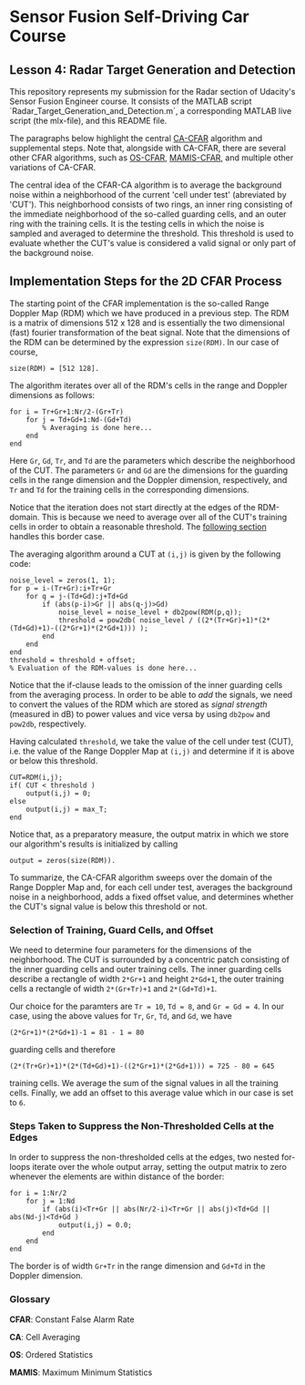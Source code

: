 # Sensor Fusion Self-Driving Car Course
## Lesson 4: Radar Target Generation and Detection

This repository represents my submission for the Radar section of Udacity's Sensor Fusion Engineer course. It consists of the MATLAB script ´Radar_Target_Generation_and_Detection.m´, a corresponding MATLAB live script (the mlx-file), and this README file.

The paragraphs below highlight the central [CA-CFAR](#glossary) algorithm and supplemental steps. Note that, alongside with CA-CFAR, there are several other CFAR algorithms, such as [OS-CFAR](#glossary), [MAMIS-CFAR](#glossary), and multiple other variations of CA-CFAR.

The central idea of the CFAR-CA algorithm is to average the background noise within a neighborhood of the current 'cell under test' (abreviated by 'CUT'). This neighborhood consists of two rings, an inner ring consisting of the immediate neighborhood of the so-called guarding cells, and an outer ring with the training cells. It is the testing cells in which the noise is sampled and averaged to determine the threshold. This threshold is used to evaluate whether the CUT's value is considered a valid signal or only part of the background noise.

## Implementation Steps for the 2D CFAR Process
The starting point of the CFAR implementation is the so-called Range Doppler Map (RDM) which we have produced in a previous step. The RDM is a matrix of dimensions 512 x 128 and is essentially the two dimensional (fast) fourier transformation of the beat signal.
Note that the dimensions of the RDM can be determined by the expression `size(RDM)`. In our case of course,

    size(RDM) = [512 128].

The algorithm iterates over all of the RDM's cells in the range and Doppler dimensions as follows:

    for i = Tr+Gr+1:Nr/2-(Gr+Tr)
        for j = Td+Gd+1:Nd-(Gd+Td)
            % Averaging is done here...
        end
    end

Here `Gr`, `Gd`, `Tr`, and `Td` are the parameters which describe the neighborhood of the CUT. The parameters `Gr` and `Gd` are the dimensions for the guarding cells in the range dimension and the Doppler dimension, respectively, and `Tr` and `Td` for the training cells in the corresponding dimensions.

Notice that the iteration does not start directly at the edges of the RDM-domain. This is because we need to average over all of the CUT's training cells in order to obtain a reasonable threshold. The [following section](#selection-of-training-guard-cells-and-offset) handles this border case.

The averaging algorithm around a CUT at `(i,j)` is given by the following code:

    noise_level = zeros(1, 1);
    for p = i-(Tr+Gr):i+Tr+Gr
        for q = j-(Td+Gd):j+Td+Gd            
            if (abs(p-i)>Gr || abs(q-j)>Gd)
                noise_level = noise_level + db2pow(RDM(p,q));
                threshold = pow2db( noise_level / ((2*(Tr+Gr)+1)*(2*(Td+Gd)+1)-((2*Gr+1)*(2*Gd+1))) );
            end
        end
    end
    threshold = threshold + offset;
    % Evaluation of the RDM-values is done here...

Notice that the if-clause leads to the omission of the inner guarding cells from the averaging process. In order to be able to *add* the signals, we need to convert the values of the RDM which are stored as *signal strength* (measured in dB) to power values and vice versa by using  `db2pow` and `pow2db`, respectively.

Having calculated `threshold`, we take the value of the cell under test (CUT), i.e. the value of the Range Doppler Map at `(i,j)` and determine if it is above or below this threshold.

    CUT=RDM(i,j);
    if( CUT < threshold )
        output(i,j) = 0;
    else
        output(i,j) = max_T;
    end     

Notice that, as a preparatory measure, the output matrix in which we store our algorithm's results is initialized by calling

    output = zeros(size(RDM)).

To summarize, the CA-CFAR algorithm sweeps over the domain of the Range Doppler Map and, for each cell under test, averages the background noise in a neighborhood, adds a fixed offset value, and determines whether the CUT's signal value is below this threshold or not.


### Selection of Training, Guard Cells, and Offset

We need to determine four parameters for the dimensions of the neighborhood. 
The CUT is surrounded by a concentric patch consisting of the inner guarding cells and outer training cells. The inner guarding cells describe a rectangle of width `2*Gr+1` and height `2*Gd+1`, the outer training cells a rectangle of width `2*(Gr+Tr)+1` and `2*(Gd+Td)+1`.

Our choice for the paramters are `Tr = 10`, `Td = 8`, and `Gr = Gd = 4`. In our case, using the above values for `Tr`, `Gr`, `Td`, and `Gd`, we have

    (2*Gr+1)*(2*Gd+1)-1 = 81 - 1 = 80

guarding cells and therefore

    (2*(Tr+Gr)+1)*(2*(Td+Gd)+1)-((2*Gr+1)*(2*Gd+1))) = 725 - 80 = 645

training cells. We average the sum of the signal values in all the training cells. Finally, we add an offset to this average value which in our case is set to `6`.


### Steps Taken to Suppress the Non-Thresholded Cells at the Edges
In order to suppress the non-thresholded cells at the edges, two nested for-loops iterate over the whole output array, setting the output matrix to zero whenever the elements are within distance of the border:

    for i = 1:Nr/2
        for j = 1:Nd
            if (abs(i)<Tr+Gr || abs(Nr/2-i)<Tr+Gr || abs(j)<Td+Gd || abs(Nd-j)<Td+Gd )
                output(i,j) = 0.0;
            end
        end
    end

The border is of width `Gr+Tr` in the range dimension and `Gd+Td` in the Doppler dimension.


### Glossary

**CFAR**: Constant False Alarm Rate

**CA**: Cell Averaging

**OS**: Ordered Statistics

**MAMIS**: Maximum Minimum Statistics
